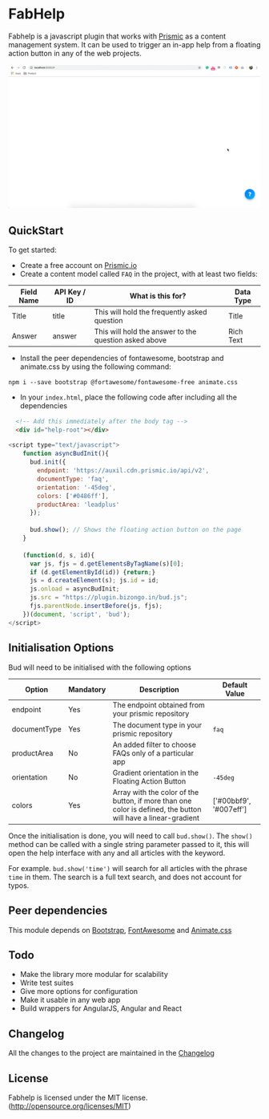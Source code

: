 # FabHelp

Fabhelp is a javascript plugin that works with [Prismic](https://prismic.io) as a content management system. It can be used to trigger an in-app help from a floating action button in any of the web projects.

![alt text](https://github.com/abbasdawood/FabHelp/blob/master/recording.gif "How it works")

## QuickStart
To get started:
- Create a free account on [Prismic.io](https://prismic.io)
- Create a content model called `FAQ` in the project, with at least two fields:

Field Name | API Key / ID | What is this for? | Data Type
------------|--------------|---------------------|-----------
Title| title| This will hold the frequently asked question | Title
Answer| answer| This will hold the answer to the question asked above | Rich Text

- Install the peer dependencies of fontawesome, bootstrap and animate.css by using the following command:
```
npm i --save bootstrap @fortawesome/fontawesome-free animate.css
```
- In your `index.html`, place the following code after including all the dependencies
```html
  <!-- Add this immediately after the body tag -->
  <div id="help-root"></div> 
```
```javascript
<script type="text/javascript">
    function asyncBudInit(){
      bud.init({
        endpoint: 'https://auxil.cdn.prismic.io/api/v2',
        documentType: 'faq',
        orientation: '-45deg',
        colors: ['#0486ff'],
        productArea: 'leadplus'
      });
      
      bud.show(); // Shows the floating action button on the page
    }

    (function(d, s, id){
      var js, fjs = d.getElementsByTagName(s)[0];
      if (d.getElementById(id)) {return;}
      js = d.createElement(s); js.id = id;
      js.onload = asyncBudInit;
      js.src = "https://plugin.bizongo.in/bud.js";
      fjs.parentNode.insertBefore(js, fjs);
    })(document, 'script', 'bud');
</script>
```

## Initialisation Options
Bud will need to be initialised with the following options

Option | Mandatory | Description | Default Value
----|----|----|----
endpoint|Yes|The endpoint obtained from your prismic repository|
documentType|Yes|The document type in your prismic repository|`faq`
productArea|No|An added filter to choose FAQs only of a particular app|
orientation|No|Gradient orientation in the Floating Action Button| `-45deg`
colors|Yes|Array with the color of the button, if more than one color is defined, the button will have a linear-gradient|['#00bbf9', '#007eff']

Once the initialisation is done, you will need to call `bud.show()`. The `show()` method can be called with a single string parameter passed to it, this will open the help interface with any and all articles with the keyword.

For example. `bud.show('time')` will search for all articles with the phrase `time` in them. The search is a full text search, and does not account for typos.


## Peer dependencies
This module depends on [Bootstrap](https://getbootstrap.com/), [FontAwesome](https://fontawesome.com) and [Animate.css](https://daneden.github.io/animate.css/)

## Todo
- Make the library more modular for scalability
- Write test suites
- Give more options for configuration
- Make it usable in any web app
- Build wrappers for AngularJS, Angular and React

## Changelog
All the changes to the project are maintained in the [Changelog](CHANGELOG.md)

## License
Fabhelp is licensed under the MIT license. (http://opensource.org/licenses/MIT)
